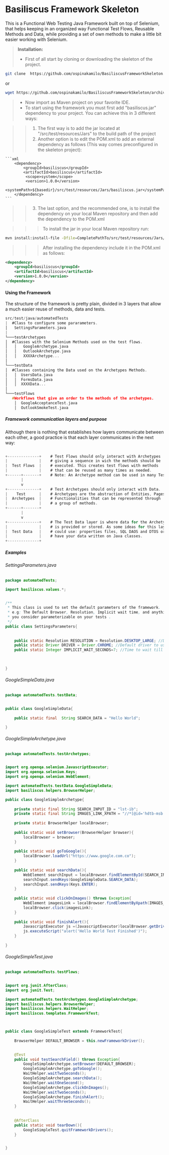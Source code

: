 # Basiliscus Framework Skeleton
This is a Functional Web Testing Java Framework built on top of Selenium, that helps keeping in an organized way Functional Test Flows, Reusable Methods and Data, while providing a set of own methods to make a little bit easier working with Selenium.

> **Installation:**
> - First of all start by cloning or downloading the skeleton of the project.   
```sh
git clone  https://github.com/ospinakamilo/BasiliscusFrameworkSkeleton.git
```
or
```sh
wget https://github.com/ospinakamilo/BasiliscusFrameworkSkeleton/archive/master.zip
```

> - Now import as Maven project on your favorite IDE.
> - To start using the framework you must first add "basiliscus.jar" dependency to your project. You can achieve this in 3 different ways:

>>1. The first way is to add the jar located at "/src/test/resources/Jars" to the build path of the project
>>2. Another option is to edit the POM.xml to add an external dependency as follows (This way comes preconfigured in the skeleton project):
>> 
    ```xml
        <dependency>
            <groupId>basiliscus</groupId>
            <artifactId>basiliscus</artifactId>
             <scope>system</scope>
             <version>1.0.0</version>
             <systemPath>${basedir}/src/test/resources/Jars/basiliscus.jar</systemPath>
        </dependency> 
    ```
>>3. The last option, and the recommended one, is to install the dependency on your local Maven repository and then add the dependency to the POM.xml

>>> To install the jar in your local Maven repository run:
>>
```sh
mvn install:install-file -Dfile=CompletePathTo/src/test/resources/Jars/basiliscus.jar -DgroupId=basiliscus -DartifactId=basiliscus -Dversion=1.0.0 -Dpackaging=jar -DgeneratePom=true
```
>>>After installing the dependency include it in the POM.xml as follows:
>>>
```xml
<dependency>
    <groupId>basiliscus</groupId>
    <artifactId>basiliscus</artifactId>
    <version>1.0.0</version>
</dependency>
```

#### Using the Framework
The structure of the framework is pretty plain, divided in 3 layers that allow a much easier reuse of methods, data and tests.

```c
src/test/java/automatedTests	
|  #Class to configure some pararameters.
│	SettingsParameters.java
|	
└───testArchetypes
│  #Classes with the Selenium Methods used on the test flows.			
│   │   GoogleArchetype.java
│   │   OutlookArchetype.java
│   │   XXXXArchetype...
│   
└───testData
│  #Classes containing the Data used on the Archetypes Methods.
│   │  UsersData.java
│   │  FormsData.java
│   │  XXXXData...
│   
└───testFlows
   #Workflows that give an order to the methods of the archetypes.
    │  GoogleAcceptanceTest.java
    │  OutlookSmokeTest.java
```

##### Framework communication layers and purpose
Although there is nothing that establishes how layers communicate between each other, a good practice is that each layer communicates in the next way:
```c

+--------------+	# Test Flows should only interact with Archetypes
|              |	# giving a sequence in wich the methods should be
|  Test Flows  |	# executed. This creates test flows with methods
|              |	# that can be reused as many times as needed.
+------+-------+	# Note: An Archetype method can be used in many TestFlows.
       |
       v
+--------------+	# Test Archetypes should only interact with Data.
|    Test      |	# Archetypes are the abstraction of Entities, Pages or
|  Archetypes  |	# Functionalities that can be represented through 
|              |	# a group of methods.
+------+-------+	
       |
       v
+--------------+	# The Test Data layer is where data for the Archetypes
|              |	# is provided or stored. As some ideas for this layer you
|  Test Data   |	# could use: properties files, SQL DAOS and DTOS or simply
|              |	# have your data written on Java classes.
+--------------+	
```

##### Examples

###### SettingsParameters.java
```java
package automatedTests;

import basiliscus.values.*;


/**
 * This class is used to set the default parameters of the framework.
 * e.g: The Default Browser, Resolution, Implicit wait time, and anything else
 * you consider parameterizable on your tests .
 */
public class SettingsParameters{
	
	
	public static Resolution RESOLUTION = Resolution.DESKTOP_LARGE; //Default Resolution to use unless parameters are given.
	public static Driver DRIVER = Driver.CHROME; //Default driver to use, unless parameters are given.
	public static Integer IMPLICIT_WAIT_SECONDS=7; //Time to wait till page loads
	
	

}

```

###### GoogleSimpleData.java
```java
package automatedTests.testData;


public class GoogleSimpleData{
	
	public static final  String SEARCH_DATA = "Hello World";

}
```

###### GoogleSimpleArchetype.java
```java
package automatedTests.testArchetypes;


import org.openqa.selenium.JavascriptExecutor;
import org.openqa.selenium.Keys;
import org.openqa.selenium.WebElement;

import automatedTests.testData.GoogleSimpleData;
import basiliscus.helpers.BrowserHelper;

public class GoogleSimpleArchetype{
	
	private static final String SEARCH_INPUT_ID = "lst-ib";
	private static final String IMAGES_LINK_XPATH = "//*[@id='hdtb-msb']/div[2]";
	
	private static BrowserHelper localBrowser;
	
	public static void setBrowser(BrowserHelper browser){
		localBrowser = browser;
	}
	
	public static void goToGoogle(){
		localBrowser.loadUrl("https://www.google.com.co");
	}
	
	public static void searchData(){
		WebElement searchInput = localBrowser.findElementById(SEARCH_INPUT_ID);
		searchInput.sendKeys(GoogleSimpleData.SEARCH_DATA);
		searchInput.sendKeys(Keys.ENTER);
	}
	
	public static void clickOnImages() throws Exception{
		WebElement imagesLink = localBrowser.findElementByXpath(IMAGES_LINK_XPATH);
		localBrowser.click(imagesLink);
	}
	
	public static void finishAlert(){
		JavascriptExecutor js =(JavascriptExecutor)localBrowser.getDriver();
        js.executeScript("alert('Hello World Test Finished')");
	}
	
}
```

###### GoogleSimpleTest.java
```java
package automatedTests.testFlows;


import org.junit.AfterClass;
import org.junit.Test;

import automatedTests.testArchetypes.GoogleSimpleArchetype;
import basiliscus.helpers.BrowserHelper;
import basiliscus.helpers.WaitHelper;
import basiliscus.templates.FrameworkTest;



public class GoogleSimpleTest extends FrameworkTest{
	
	BrowserHelper DEFAULT_BROWSER = this.newFrameworkDriver();
	

	@Test
	public void testSearchField() throws Exception{
		GoogleSimpleArchetype.setBrowser(DEFAULT_BROWSER);
		GoogleSimpleArchetype.goToGoogle();
		WaitHelper.waitTwoSeconds();
		GoogleSimpleArchetype.searchData();
		WaitHelper.waitOneSecond();
		GoogleSimpleArchetype.clickOnImages();
		WaitHelper.waitTwoSeconds();
		GoogleSimpleArchetype.finishAlert();
		WaitHelper.waitThreeSeconds();
	}
	
	
	@AfterClass
	public static void tearDown(){
		GoogleSimpleTest.quitFrameworkDrivers();		
	}


}
```
